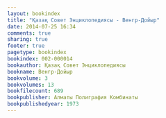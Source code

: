 ```yaml
---
layout: bookindex
title: "Қазақ Совет Энциклопедиясы - Венгр-Дойыр"
date: 2014-07-25 16:34
comments: true
sharing: true
footer: true
pagetype: bookindex
bookindex: 002-000014
bookauthor: Қазақ Совет Энциклопедиясы
bookname: Венгр-Дойыр
bookvolume: 3
bookvolumes: 13
bookfilecount: 689
bookpublisher: Алматы Полиграфия Комбинаты
bookpublishedyear: 1973
---
```

